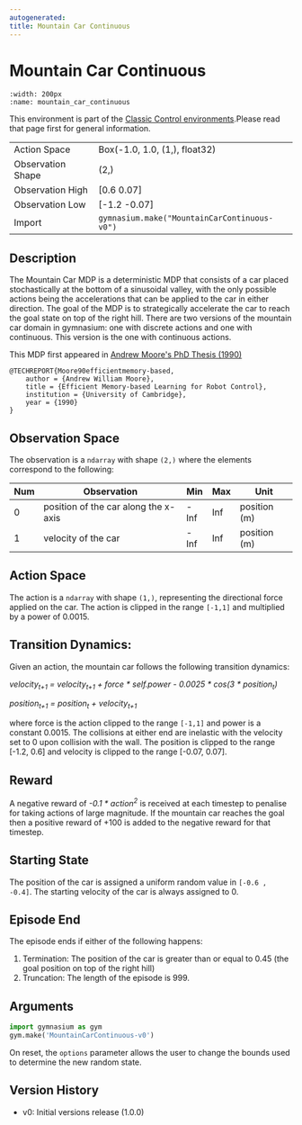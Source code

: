 ```yaml
---
autogenerated:
title: Mountain Car Continuous
---
```


# Mountain Car Continuous

```{figure} ../../_static/videos/classic_control/mountain_car_continuous.gif
:width: 200px
:name: mountain_car_continuous
```

This environment is part of the <a href='..'>Classic Control environments</a>.Please read that page first for general information.

|   |   |
|---|---|
| Action Space | Box(-1.0, 1.0, (1,), float32) |
| Observation Shape | (2,) |
| Observation High | [0.6  0.07] |
| Observation Low | [-1.2  -0.07] |
| Import | `gymnasium.make("MountainCarContinuous-v0")` |


## Description

The Mountain Car MDP is a deterministic MDP that consists of a car placed stochastically
at the bottom of a sinusoidal valley, with the only possible actions being the accelerations
that can be applied to the car in either direction. The goal of the MDP is to strategically
accelerate the car to reach the goal state on top of the right hill. There are two versions
of the mountain car domain in gymnasium: one with discrete actions and one with continuous.
This version is the one with continuous actions.

This MDP first appeared in [Andrew Moore's PhD Thesis (1990)](https://www.cl.cam.ac.uk/techreports/UCAM-CL-TR-209.pdf)

```
@TECHREPORT{Moore90efficientmemory-based,
    author = {Andrew William Moore},
    title = {Efficient Memory-based Learning for Robot Control},
    institution = {University of Cambridge},
    year = {1990}
}
```

## Observation Space

The observation is a `ndarray` with shape `(2,)` where the elements correspond to the following:

| Num | Observation                          | Min  | Max | Unit         |
|-----|--------------------------------------|------|-----|--------------|
| 0   | position of the car along the x-axis | -Inf | Inf | position (m) |
| 1   | velocity of the car                  | -Inf | Inf | position (m) |

## Action Space

The action is a `ndarray` with shape `(1,)`, representing the directional force applied on the car.
The action is clipped in the range `[-1,1]` and multiplied by a power of 0.0015.

## Transition Dynamics:

Given an action, the mountain car follows the following transition dynamics:

*velocity<sub>t+1</sub> = velocity<sub>t+1</sub> + force * self.power - 0.0025 * cos(3 * position<sub>t</sub>)*

*position<sub>t+1</sub> = position<sub>t</sub> + velocity<sub>t+1</sub>*

where force is the action clipped to the range `[-1,1]` and power is a constant 0.0015.
The collisions at either end are inelastic with the velocity set to 0 upon collision with the wall.
The position is clipped to the range [-1.2, 0.6] and velocity is clipped to the range [-0.07, 0.07].

## Reward

A negative reward of *-0.1 * action<sup>2</sup>* is received at each timestep to penalise for
taking actions of large magnitude. If the mountain car reaches the goal then a positive reward of +100
is added to the negative reward for that timestep.

## Starting State

The position of the car is assigned a uniform random value in `[-0.6 , -0.4]`.
The starting velocity of the car is always assigned to 0.

## Episode End

The episode ends if either of the following happens:
1. Termination: The position of the car is greater than or equal to 0.45 (the goal position on top of the right hill)
2. Truncation: The length of the episode is 999.

## Arguments

```python
import gymnasium as gym
gym.make('MountainCarContinuous-v0')
```

On reset, the `options` parameter allows the user to change the bounds used to determine
the new random state.

## Version History

* v0: Initial versions release (1.0.0)
